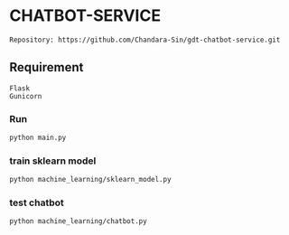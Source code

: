# CHATBOT-SERVICE

```
Repository: https://github.com/Chandara-Sin/gdt-chatbot-service.git
```

## Requirement

```
Flask
Gunicorn
```

### Run

```sh
python main.py
```

### train sklearn model

```sh
python machine_learning/sklearn_model.py
```

### test chatbot

```sh
python machine_learning/chatbot.py
```
